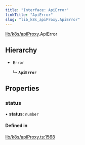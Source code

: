 ```yaml
---
title: "Interface: ApiError"
linkTitle: "ApiError"
slug: "lib_k8s_apiProxy.ApiError"
---
```


[lib/k8s/apiProxy](../modules/lib_k8s_apiProxy.md).ApiError

## Hierarchy

- `Error`

  ↳ **`ApiError`**

## Properties

### status

• **status**: `number`

#### Defined in

[lib/k8s/apiProxy.ts:1568](https://github.com/headlamp-k8s/headlamp/blob/e3b4c5c7/frontend/src/lib/k8s/apiProxy.ts#L1568)
